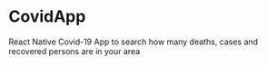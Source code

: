 # CovidApp
React Native Covid-19 App to search how many deaths, cases and recovered persons are in your area
